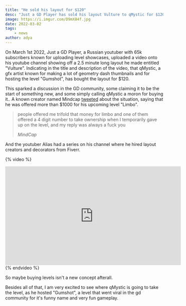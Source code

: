 ```yaml
---
title: "He sold his layout for $120"
desc: "Just a GD Player has sold his layout Vulture to qMystic for $120."
image: https://i.imgur.com/D9mX84f.jpg
date: 2022-03-02
tags:
    - news
author: adya
---
```


On March 1st 2022, Just a GD Player, a Russian youtuber with 65k subscribers known for
uploading level showcases, uploaded a video onto his youtube channel showing off a 2.5
minute long layout he made entitled &quot;Vulture&quot;. Indicating in the title and description of the
video, that qMystic, a gfx artist known for making a lot of geometry dash thumbnails and for
hosting the level &quot;Gumshot&quot;, has bought the layout for $120.

This sparked a discussion in the GD community, some claiming it to be the start of
something new, and some simply calling qMystic a moron for buying it.. A known creator
named Mindcap [tweeted](https://twitter.com/MindCap_/status/1498691901381394432?ref_src=twsrc%5Etfw) about the situation, saying that he was offered more than $1000 for
his upcoming level &quot;Limbo&quot;.

> people offered me trifold that money for limbo and one of them offered a 4 digit number to take ownership when I temporarily gave up on the level, and my reply was always a fuck you
> 
><cite>MindCap</cite>

And the youtuber Alias had a series on his channel where he hired layout creators and
decorators from Fiverr.

{% video %}
<iframe width="560" height="315" src="https://www.youtube.com/embed/U3wXWImVB6A" title="YouTube video player" frameborder="0" allow="accelerometer; autoplay; clipboard-write; encrypted-media; gyroscope; picture-in-picture" allowfullscreen></iframe>
{% endvideo %}

So maybe buying levels isn&#39;t a new concept afterall.

Besides all of that, I am very excited to see where qMystic is going to take the level, as he
hosted &quot;Gumshot&quot;, a level that went viral in the gd community for it&#39;s funny name and very
fun gameplay.
